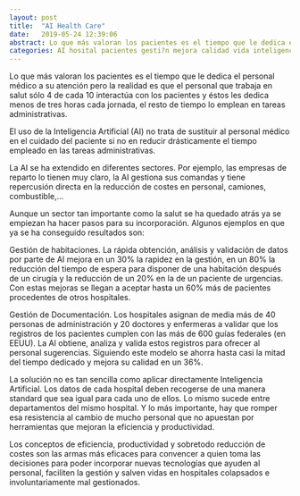 ```yaml
---
layout: post
title:  "AI Health Care"
date:   2019-05-24 12:39:06
abstract: Lo que más valoran los pacientes es el tiempo que le dedica el personal médico a su atención pero la realidad es que el personal que trabaja en salut sólo 4 de cada 10 interactúa con los pacient.
categories: AI hosital pacientes gesti?n mejora calidad vida inteligencia artificial
---
```

Lo que más valoran los pacientes es el tiempo que le dedica el personal médico a su atención pero la realidad es que el personal que trabaja en salut sólo 4 de cada 10 interactúa con los pacientes y éstos les dedica menos de tres horas cada jornada, el resto de tiempo lo emplean en tareas administrativas.

El uso de la Inteligencia Artificial (AI) no trata de sustituir al personal médico en el cuidado del paciente si no en reducir drásticamente el tiempo empleado en las tareas administrativas.

La AI se ha extendido en diferentes sectores. Por ejemplo, las empresas de reparto lo tienen muy claro, la AI gestiona sus comandas y tiene repercusión directa en la reducción de costes en personal, camiones, combustible,... 

Aunque un sector tan importante como la salut se ha quedado atrás ya se empiezan ha hacer pasos para su incorporación. Algunos ejemplos en que ya se ha conseguido resultados son:

Gestión de habitaciones. 
La rápida obtención, análisis y validación de datos por parte de AI mejora en un 30% la rapidez en la gestión, en un 80% la reducción del tiempo de espera para disponer de una habitación después de un cirugía y la reducción de un 20% en la de un paciente de urgencias. Con estas mejoras se llegan a aceptar hasta un 60% más de pacientes procedentes de otros hospitales.
 
Gestión de Documentación.
Los hospitales asignan de media más de 40 personas de administración y 20 doctores y enfermeras a validar que los registros de los pacientes cumplen con las más de 600 guías federales (en EEUU). 
La AI obtiene, analiza y valida estos registros para ofrecer al personal sugerencias.
Siguiendo este modelo se ahorra hasta casi la mitad del tiempo dedicado y mejora su calidad en un 36%.

La solución no es tan sencilla como aplicar directamente Inteligencia Artificial. Los datos de cada hospital deben recogerse de una manera standard que sea igual para cada uno de ellos.
Lo mismo sucede entre departamentos del mismo hospital.
Y lo más importante, hay que romper esa resistencia al cambio de mucho personal que no apuestan por herramientas que mejoran la eficiencia y productividad.

Los conceptos de eficiencia, productividad y sobretodo reducción de costes son las armas más eficaces para convencer a quien toma las decisiones para poder incorporar nuevas tecnologías que ayuden al personal, faciliten la gestión y salven vidas en hospitales colapsados e involuntariamente mal gestionados.
